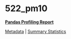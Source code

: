 # 522_pm10

[**Pandas Profiling Report**](https://epistasislab.github.io/pmlb/profile/522_pm10.html)

[Metadata](metadata.yaml) | [Summary Statistics](summary_stats.tsv)

